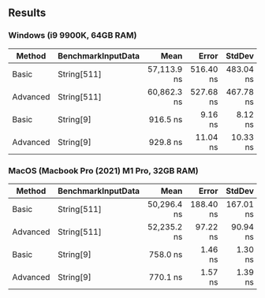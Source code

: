 ## Results
### Windows (i9 9900K, 64GB RAM)
| Method   | BenchmarkInputData |        Mean |     Error |    StdDev |   Gen0 | Allocated |
|----------|--------------------|------------:|----------:|----------:|-------:|----------:|
| Basic    | String[511]        | 57,113.9 ns | 516.40 ns | 483.04 ns | 2.5024 |  20.66 KB |
| Advanced | String[511]        | 60,862.3 ns | 527.68 ns | 467.78 ns | 2.4414 |  20.66 KB |
| Basic    | String[9]          |    916.5 ns |   9.16 ns |   8.12 ns | 0.1411 |   1.16 KB |
| Advanced | String[9]          |    929.8 ns |  11.04 ns |  10.33 ns | 0.1411 |   1.16 KB |


### MacOS (Macbook Pro (2021) M1 Pro, 32GB RAM)
| Method   | BenchmarkInputData |        Mean |     Error |    StdDev |   Gen0 |   Gen1 | Allocated |
|----------|--------------------|------------:|----------:|----------:|-------:|-------:|----------:|
| Basic    | String[511]        | 50,296.4 ns | 188.40 ns | 167.01 ns | 3.3569 | 0.0610 |  20.66 KB |
| Advanced | String[511]        | 52,235.2 ns |  97.22 ns |  90.94 ns | 3.3569 | 0.0610 |  20.66 KB |
| Basic    | String[9]          |    758.0 ns |   1.46 ns |   1.30 ns | 0.1879 | 0.0010 |   1.16 KB |
| Advanced | String[9]          |    770.1 ns |   1.57 ns |   1.39 ns | 0.1879 | 0.0010 |   1.16 KB |
